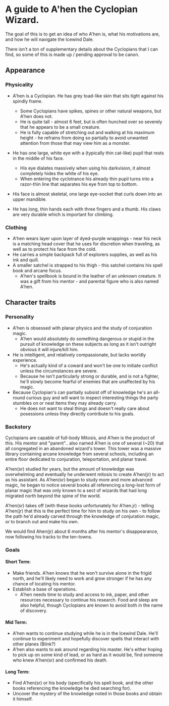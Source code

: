 # A guide to A'hen the Cyclopian Wizard.


The goal of this is to get an idea of who A'hen is, what his motivations are, and how he will navigate the Icewind Dale.


There isn't a ton of supplementary details about the Cyclopians that I can find, so some of this is made up / pending approval to be canon.

## Appearance

### Physicality
- A'hen is a Cyclopian. He has grey toad-like skin that sits tight against his spindly frame.
  - Some Cyclopians have spikes, spines or other natural weapons, but A'hen does not.
  - He is quite tall - almost 6 feet, but is often hunched over so severely that he appears to be a small creature.
  - He is fully capable of stretching out and walking at his maximum height - he refrains from doing so partially to avoid unwanted attention from those that may view him as a monster.
- He has one large, white eye with a (typically thin cat-like) pupil that rests in the middle of his face.
  - His eye dialates massively when using his darkvision, it almost completely hides the white of his eye.
  - When entering the cyclotrance his already thin pupil turns into a razor-thin line that separates his eye from top to bottom.

- His face is almost skeletal, one large eye-socket that curls down into an upper mandible.
- He has long, thin hands each with three fingers and a thumb. His claws are very durable which is important for climbing.

### Clothing
- A'hen wears layer upon layer of dyed-purple wrappings - near his neck is a matching head cover that he uses for discretion when traveling, as well as to protect his face from the cold.
- He carries a simple backpack full of explorers supplies, as well as his ink and quill.
- A smaller satchel is strapped to his thigh - this satchel contains his spell book and arcane focus.
  - A'hen's spellbook is bound in the leather of an unknown creature. It was a gift from his mentor - and parental figure who is also named A'hen.
  
## Character traits

### Personality
- A'hen is obsessed with planar physics and the study of conjuration magic.
  - A'hen would absolutely do something dangerous or stupid in the pursuit of knowledge on these subjects as long as it isn't outright obvious it will injure/kill him.
- He is intelligent, and relatively compassionate, but lacks worldly experience.
  - He's actually kind of a coward and won't be one to initiate conflict unless the circumstances are severe.
  - Because he isn't particularly strong or durable, and is not a fighter, he'll slowly become fearful of enemies that are unaffected by his magic.
- Because Cyclopian's can partially subsist off of knowledge he's an all-round curious guy and will want to inspect interesting things the party stumbles on or neat items they may already carry.
  - He does not want to steal things and doesn't really care about posessions unless they directly contribute to his goals.

### Backstory
Cyclopians are capable of full-body Mitosis, and A'hen is the product of this. His mentor and "parent".. also named A'hen is one of several (~20) that all congregated in an abandoned wizard's tower. This tower was a massive library containing arcane knowledge from several schools, including an entire floor dedicated to conjuration, teleportation, and planar travel.

A'hen(sr) studied for years, but the amount of knowledge was overwhelming and eventually he underwent mitosis to create A'hen(jr) to act as his assistant. As A'hen(sr) began to study more and more advanced magic, he began to notice several books all referencing a long-lost form of planar magic that was only known to a sect of wizards that had long migrated north beyond the spine of the world.

A'hen(sr) takes off (with these books unfortunately for A'hen.jr) - telling A'hen(jr) that this is the perfect time for him to study on his own - to follow the path he'd already carved through the knowledge of conjuration magic, or to branch out and make his own.

We would find Ahen(jr) about 6 months after his mentor's disappearance, now following his tracks to the ten-towns.

### Goals

#### Short Term:
- Make friends. A'hen knows that he won't survive alone in the frigid north, and he'll likely need to work and grow stronger if he has any chance of locating his mentor.
- Establish a base of operations.
  - A'hen needs time to study and access to ink, paper, and other resources necessary to continue his research. Food and sleep are also helpful, though Cyclopians are known to avoid both in the name of discovery.
  
#### Mid Term:
- A'hen wants to continue studying while he is in the Icewind Dale. He'll continue to experiment and hopefully discover spells that interact with other planes (Blink?)
- A'hen also wants to ask around regarding his master. He's either hoping to pick up on some kind of lead, or as hard as it would be, find someone who knew A'hen(sr) and confirmed his death.

#### Long Term:
- Find A'hen(sr) or his body (specifically his spell book, and the other books referencing the knowledge he died searching for).
- Uncover the mystery of the knowledge noted in those books and obtain it himself.